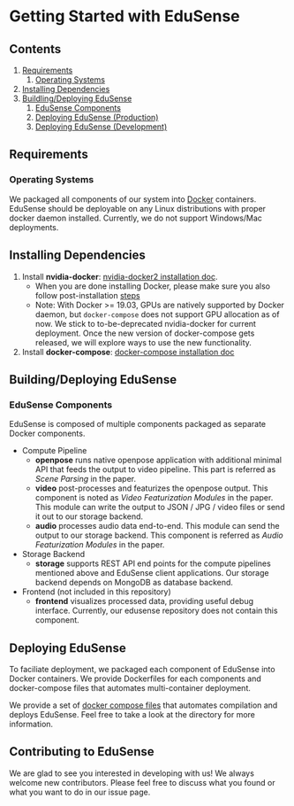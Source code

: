 Getting Started with EduSense
=============================

## Contents

1. [Requirements](#requirements)
    1. [Operating Systems](#operating-systems)
2. [Installing Dependencies](#installing-dependencies)
3. [Buildling/Deploying EduSense](#buildingdeploying-edusense)
    1. [EduSense Components](#edusense-components)
    2. [Deploying EduSense (Production)](#deploying-edusense-production)
    3. [Deploying EduSense (Development)](#deploying-edusense-development)

## Requirements

### Operating Systems

We packaged all components of our system into [Docker](https://www.docker.com)
containers. EduSense should be deployable on any Linux distributions with
proper docker daemon installed. Currently, we do not support Windows/Mac
deployments.

## Installing Dependencies

1. Install **nvidia-docker**: [nvidia-docker2 installation doc](https://github.com/NVIDIA/nvidia-docker/wiki/Installation-(version-2.0)).
    * When you are done installing Docker, please make sure you also follow post-installation [steps](https://docs.docker.com/install/linux/linux-postinstall)
    * Note: With Docker >= 19.03, GPUs are natively supported by Docker daemon,
      but `docker-compose` does not support GPU allocation as of now. We stick
      to to-be-deprecated nvidia-docker for current deployment. Once the new
      version of docker-compose gets released, we will explore ways to use the
      new functionality.
2. Install **docker-compose**: [docker-compose installation doc](https://docs.docker.com/compose/install/)

## Building/Deploying EduSense

### EduSense Components

EduSense is composed of multiple components packaged as separate Docker
components.

* Compute Pipeline
  * **openpose** runs native openpose application with additional minimal API
    that feeds the output to video pipeline. This part is referred as *Scene
    Parsing* in the paper.
  * **video** post-processes and featurizes the openpose output. This component
    is noted as *Video Featurization Modules* in the paper. This module can
    write the output to JSON / JPG / video files or send it out to our storage
    backend.
  * **audio** processes audio data end-to-end. This module can send the output
    to our storage backend. This component is referred as *Audio Featurization
    Modules* in the paper.
* Storage Backend
  * **storage** supports REST API end points for the compute pipelines
    mentioned above and EduSense client applications. Our storage backend
    depends on MongoDB as database backend.
* Frontend (not included in this repository)
  * **frontend** visualizes processed data, providing useful debug interface.
    Currently, our edusense repository does not contain this component.
    
## Deploying EduSense

To faciliate deployment, we packaged each component of EduSense into Docker
containers. We provide Dockerfiles for each components and docker-compose files
that automates multi-container deployment. 

We provide a set of [docker compose files](/compose/) that automates compilation
and deploys EduSense. Feel free to take a look at the directory for more information.

## Contributing to EduSense

We are glad to see you interested in developing with us! We always welcome
new contributors. Please feel free to discuss what you found or what you want
to do in our issue page.
